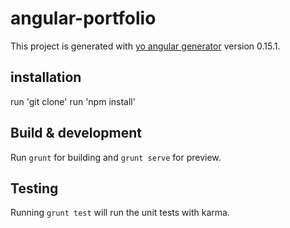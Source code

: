 # angular-portfolio

This project is generated with [yo angular generator](https://github.com/yeoman/generator-angular)
version 0.15.1.

## installation
run  'git clone' 
run 'npm install'

## Build & development

Run `grunt` for building and `grunt serve` for preview.

## Testing

Running `grunt test` will run the unit tests with karma.
